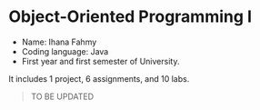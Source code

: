 # Object-Oriented Programming I 
- Name: Ihana Fahmy
- Coding language: Java
- First year and first semester of University.

It includes 1 project, 6 assignments, and 10 labs.
>TO BE UPDATED
